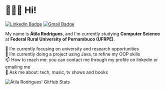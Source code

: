 # 👨‍💻👋 Hi!

[![Linkedin Badge](https://img.shields.io/badge/-atilara-blue?style=flat-square&logo=Linkedin&logoColor=white&link=https://www.linkedin.com/in/atilara/)](https://www.linkedin.com/in/atilara/)
[![Gmail Badge](https://img.shields.io/badge/-atila.rodriguesal@gmail.com-c14438?style=flat-square&logo=Gmail&logoColor=white&link=mailto:atila.rodriguesal@gmail.com)](mailto:atila.rodriguesal@gmail.com)

My name is **Átila Rodrigues**, and I'm currently studying **Computer Science** at **Federal Rural University of Pernambuco (UFRPE)**.

🔭 I’m currently focusing on university and research opportunities <br />
🌱 I’m currently doing a project using Java, to refine my OOP skills <br />
📫 How to reach me: you can contact me through my profile on linkedin or emailing me <br />
💬 Ask me about: tech, music, tv shows and books

<img src="https://github-readme-stats.vercel.app/api?username=atilara&count_private=true&show_icons=true&theme=react" alt="Átila Rodrigues' GitHub Stats">
